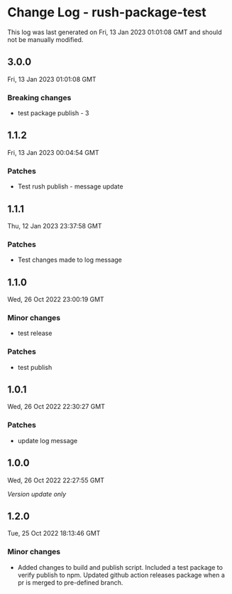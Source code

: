 # Change Log - rush-package-test

This log was last generated on Fri, 13 Jan 2023 01:01:08 GMT and should not be manually modified.

## 3.0.0
Fri, 13 Jan 2023 01:01:08 GMT

### Breaking changes

- test package publish - 3

## 1.1.2
Fri, 13 Jan 2023 00:04:54 GMT

### Patches

- Test rush publish - message update

## 1.1.1
Thu, 12 Jan 2023 23:37:58 GMT

### Patches

- Test changes made to log message

## 1.1.0
Wed, 26 Oct 2022 23:00:19 GMT

### Minor changes

- test release

### Patches

- test publish

## 1.0.1
Wed, 26 Oct 2022 22:30:27 GMT

### Patches

- update log message

## 1.0.0
Wed, 26 Oct 2022 22:27:55 GMT

_Version update only_

## 1.2.0
Tue, 25 Oct 2022 18:13:46 GMT

### Minor changes

- Added changes to build and publish script. Included a test package to verify publish to npm. Updated github action releases package when a pr is merged to pre-defined branch.

